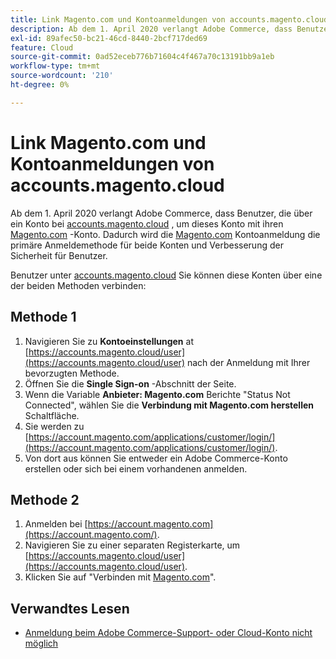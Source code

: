 ```yaml
---
title: Link Magento.com und Kontoanmeldungen von accounts.magento.cloud
description: Ab dem 1. April 2020 verlangt Adobe Commerce, dass Benutzer, die ein Konto bei [accounts.magento.cloud](https://accounts.magento.cloud/) haben, dieses Konto mit ihrem [Magento.com](https://account.magento.com/customer/account/login/)-Konto verknüpfen müssen. Dadurch wird die Anmeldung des [Magento.com](https://account.magento.com/customer/account/login/)-Kontos zur primären Anmeldemethode für beide Konten und die Sicherheit für die Benutzer verbessert.
exl-id: 89afec50-bc21-46cd-8440-2bcf717ded69
feature: Cloud
source-git-commit: 0ad52eceb776b71604c4f467a70c13191bb9a1eb
workflow-type: tm+mt
source-wordcount: '210'
ht-degree: 0%

---
```


# Link Magento.com und Kontoanmeldungen von accounts.magento.cloud

Ab dem 1. April 2020 verlangt Adobe Commerce, dass Benutzer, die über ein Konto bei [accounts.magento.cloud](https://accounts.magento.cloud/) , um dieses Konto mit ihren [Magento.com](https://account.magento.com/customer/account/login/) -Konto. Dadurch wird die [Magento.com](https://account.magento.com/customer/account/login/) Kontoanmeldung die primäre Anmeldemethode für beide Konten und Verbesserung der Sicherheit für Benutzer.

Benutzer unter [accounts.magento.cloud](https://accounts.magento.cloud/) Sie können diese Konten über eine der beiden Methoden verbinden:

## Methode 1

1. Navigieren Sie zu **Kontoeinstellungen** at [https://accounts.magento.cloud/user](https://accounts.magento.cloud/user) nach der Anmeldung mit Ihrer bevorzugten Methode.
1. Öffnen Sie die **Single Sign-on** -Abschnitt der Seite.
1. Wenn die Variable **Anbieter: Magento.com** Berichte &quot;Status Not Connected&quot;, wählen Sie die **Verbindung mit Magento.com herstellen** Schaltfläche.
1. Sie werden zu [https://account.magento.com/applications/customer/login/](https://account.magento.com/applications/customer/login/).
1. Von dort aus können Sie entweder ein Adobe Commerce-Konto erstellen oder sich bei einem vorhandenen anmelden.

## Methode 2

1. Anmelden bei [https://account.magento.com](https://account.magento.com/).
1. Navigieren Sie zu einer separaten Registerkarte, um [https://accounts.magento.cloud/user](https://accounts.magento.cloud/user).
1. Klicken Sie auf &quot;Verbinden mit [Magento.com](https://account.magento.com/customer/account/login/)&quot;.

## Verwandtes Lesen

* [Anmeldung beim Adobe Commerce-Support- oder Cloud-Konto nicht möglich](/help/troubleshooting/miscellaneous/unable-to-log-in-to-support-or-cloud-project.md)
